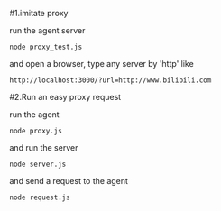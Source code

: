 
#1.imitate proxy

run the agent server
```
node proxy_test.js
```

and open a browser, type any server by 'http' like

```
http://localhost:3000/?url=http://www.bilibili.com
```


#2.Run an easy proxy request

run the agent
```
node proxy.js
```

and run the server

```
node server.js
```

and send a request to the agent
```
node request.js
```
